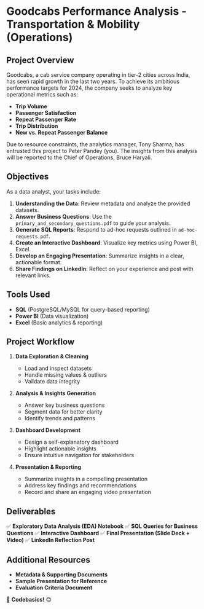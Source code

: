 # **Goodcabs Performance Analysis - Transportation & Mobility (Operations)**

## **Project Overview**
Goodcabs, a cab service company operating in tier-2 cities across India, has seen rapid growth in the last two years. To achieve its ambitious performance targets for 2024, the company seeks to analyze key operational metrics such as:

- **Trip Volume**
- **Passenger Satisfaction**
- **Repeat Passenger Rate**
- **Trip Distribution**
- **New vs. Repeat Passenger Balance**

Due to resource constraints, the analytics manager, Tony Sharma, has entrusted this project to Peter Pandey (you). The insights from this analysis will be reported to the Chief of Operations, Bruce Haryali.

## **Objectives**
As a data analyst, your tasks include:
1. **Understanding the Data**: Review metadata and analyze the provided datasets.
2. **Answer Business Questions**: Use the `primary_and_secondary_questions.pdf` to guide your analysis.
3. **Generate SQL Reports**: Respond to ad-hoc requests outlined in `ad-hoc-requests.pdf`.
4. **Create an Interactive Dashboard**: Visualize key metrics using Power BI, Excel.
5. **Develop an Engaging Presentation**: Summarize insights in a clear, actionable format.
6. **Share Findings on LinkedIn**: Reflect on your experience and post with relevant links.

## **Tools Used**
- **SQL** (PostgreSQL/MySQL for query-based reporting)
- **Power BI** (Data visualization)
- **Excel** (Basic analytics & reporting)

## **Project Workflow**
1. **Data Exploration & Cleaning**
   - Load and inspect datasets
   - Handle missing values & outliers
   - Validate data integrity

2. **Analysis & Insights Generation**
   - Answer key business questions
   - Segment data for better clarity
   - Identify trends and patterns

3. **Dashboard Development**
   - Design a self-explanatory dashboard
   - Highlight actionable insights
   - Ensure intuitive navigation for stakeholders

4. **Presentation & Reporting**
   - Summarize insights in a compelling presentation
   - Address key findings and recommendations
   - Record and share an engaging video presentation

## **Deliverables**
✅ **Exploratory Data Analysis (EDA) Notebook**
✅ **SQL Queries for Business Questions**
✅ **Interactive Dashboard**
✅ **Final Presentation (Slide Deck + Video)**
✅ **LinkedIn Reflection Post**


## **Additional Resources**
- **Metadata & Supporting Documents**
- **Sample Presentation for Reference**
- **Evaluation Criteria Document**

🚀 **Codebasics!** 😊

